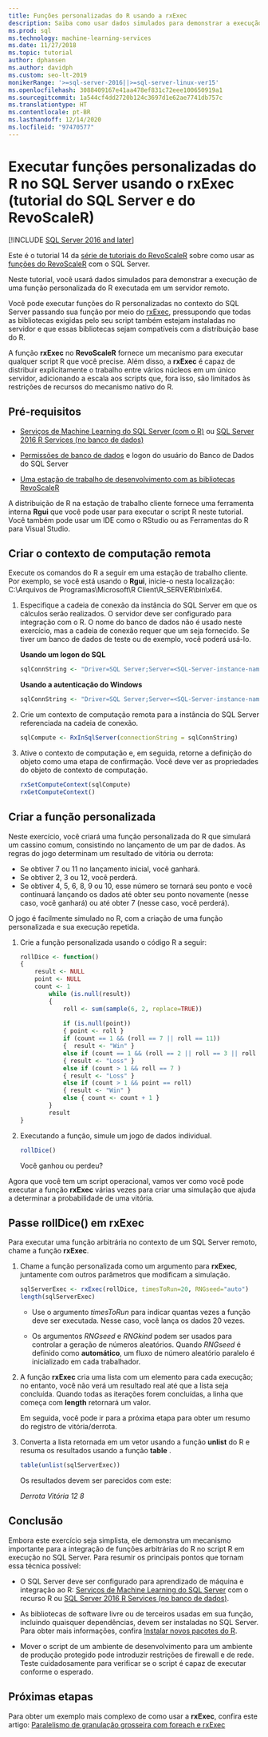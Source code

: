 ```yaml
---
title: Funções personalizadas do R usando a rxExec
description: Saiba como usar dados simulados para demonstrar a execução de uma função personalizada do R executada em um servidor remoto.
ms.prod: sql
ms.technology: machine-learning-services
ms.date: 11/27/2018
ms.topic: tutorial
author: dphansen
ms.author: davidph
ms.custom: seo-lt-2019
monikerRange: '>=sql-server-2016||>=sql-server-linux-ver15'
ms.openlocfilehash: 3088409167e41aa478ef831c72eee100650919a1
ms.sourcegitcommit: 1a544cf4dd2720b124c3697d1e62ae7741db757c
ms.translationtype: HT
ms.contentlocale: pt-BR
ms.lasthandoff: 12/14/2020
ms.locfileid: "97470577"
---
```

# <a name="run-custom-r-functions-on-sql-server-using-rxexec-sql-server-and-revoscaler-tutorial"></a>Executar funções personalizadas do R no SQL Server usando o rxExec (tutorial do SQL Server e do RevoScaleR)
[!INCLUDE [SQL Server 2016 and later](../../includes/applies-to-version/sqlserver2016.md)]

Este é o tutorial 14 da [série de tutoriais do RevoScaleR](deepdive-data-science-deep-dive-using-the-revoscaler-packages.md) sobre como usar as [funções do RevoScaleR](/machine-learning-server/r-reference/revoscaler/revoscaler) com o SQL Server.

Neste tutorial, você usará dados simulados para demonstrar a execução de uma função personalizada do R executada em um servidor remoto.

Você pode executar funções do R personalizadas no contexto do SQL Server passando sua função por meio do [rxExec](/machine-learning-server/r-reference/revoscaler/rxexec), pressupondo que todas as bibliotecas exigidas pelo seu script também estejam instaladas no servidor e que essas bibliotecas sejam compatíveis com a distribuição base do R. 

A função **rxExec** no **RevoScaleR** fornece um mecanismo para executar qualquer script R que você precise. Além disso, a **rxExec** é capaz de distribuir explicitamente o trabalho entre vários núcleos em um único servidor, adicionando a escala aos scripts que, fora isso, são limitados às restrições de recursos do mecanismo nativo do R.

## <a name="prerequisites"></a>Pré-requisitos

+ [Serviços de Machine Learning do SQL Server (com o R)](../install/sql-machine-learning-services-windows-install.md) ou [SQL Server 2016 R Services (no banco de dados)](../install/sql-r-services-windows-install.md)
  
+ [Permissões de banco de dados](../security/user-permission.md) e logon do usuário do Banco de Dados do SQL Server

+ [Uma estação de trabalho de desenvolvimento com as bibliotecas RevoScaleR](../r/set-up-a-data-science-client.md)

A distribuição de R na estação de trabalho cliente fornece uma ferramenta interna **Rgui** que você pode usar para executar o script R neste tutorial. Você também pode usar um IDE como o RStudio ou as Ferramentas do R para Visual Studio.

## <a name="create-the-remote-compute-context"></a>Criar o contexto de computação remota

Execute os comandos do R a seguir em uma estação de trabalho cliente. Por exemplo, se você está usando o **Rgui**, inicie-o nesta localização: C:\Arquivos de Programas\Microsoft\R Client\R_SERVER\bin\x64\.

1. Especifique a cadeia de conexão da instância do SQL Server em que os cálculos serão realizados. O servidor deve ser configurado para integração com o R. O nome do banco de dados não é usado neste exercício, mas a cadeia de conexão requer que um seja fornecido. Se tiver um banco de dados de teste ou de exemplo, você poderá usá-lo.

    **Usando um logon do SQL**

    ```R
    sqlConnString <- "Driver=SQL Server;Server=<SQL-Server-instance-name>; Database=<database-name>;Uid=<SQL-user-name>;Pwd=<password>"
    ```

    **Usando a autenticação do Windows**

    ```R
    sqlConnString <- "Driver=SQL Server;Server=<SQL-Server-instance-name>;Database=<database-name>;Trusted_Connection=True"
    ```

2. Crie um contexto de computação remota para a instância do SQL Server referenciada na cadeia de conexão.

    ```R
    sqlCompute <- RxInSqlServer(connectionString = sqlConnString)
    ```

3. Ative o contexto de computação e, em seguida, retorne a definição do objeto como uma etapa de confirmação. Você deve ver as propriedades do objeto de contexto de computação.

    ```R
    rxSetComputeContext(sqlCompute)
    rxGetComputeContext()
    ```

## <a name="create-the-custom-function"></a>Criar a função personalizada

Neste exercício, você criará uma função personalizada do R que simulará um cassino comum, consistindo no lançamento de um par de dados. As regras do jogo determinam um resultado de vitória ou derrota:

+ Se obtiver 7 ou 11 no lançamento inicial, você ganhará.
+ Se obtiver 2, 3 ou 12, você perderá.
+ Se obtiver 4, 5, 6, 8, 9 ou 10, esse número se tornará seu ponto e você continuará lançando os dados até obter seu ponto novamente (nesse caso, você ganhará) ou até obter 7 (nesse caso, você perderá).

O jogo é facilmente simulado no R, com a criação de uma função personalizada e sua execução repetida.

1.  Crie a função personalizada usando o código R a seguir:
  
    ```R
    rollDice <- function()
    {
        result <- NULL
        point <- NULL
        count <- 1
            while (is.null(result))
            {
                roll <- sum(sample(6, 2, replace=TRUE))
  
                if (is.null(point))
                { point <- roll }
                if (count == 1 && (roll == 7 || roll == 11))
                {  result <- "Win" }
                else if (count == 1 && (roll == 2 || roll == 3 || roll == 12))
                { result <- "Loss" }
                else if (count > 1 && roll == 7 )
                { result <- "Loss" }
                else if (count > 1 && point == roll)
                { result <- "Win" }
                else { count <- count + 1 }
            }
            result
    }
    ```
  
2.  Executando a função, simule um jogo de dados individual.
  
    ```R
    rollDice()
    ```
  
    Você ganhou ou perdeu?
  
Agora que você tem um script operacional, vamos ver como você pode executar a função **rxExec** várias vezes para criar uma simulação que ajuda a determinar a probabilidade de uma vitória.

## <a name="pass-rolldice-in-rxexec"></a>Passe rollDice() em rxExec

Para executar uma função arbitrária no contexto de um SQL Server remoto, chame a função **rxExec**.

1. Chame a função personalizada como um argumento para **rxExec**, juntamente com outros parâmetros que modificam a simulação.
  
    ```R
    sqlServerExec <- rxExec(rollDice, timesToRun=20, RNGseed="auto")
    length(sqlServerExec)
    ```
  
    + Use o argumento *timesToRun* para indicar quantas vezes a função deve ser executada.  Nesse caso, você lança os dados 20 vezes.
  
    + Os argumentos *RNGseed* e *RNGkind* podem ser usados para controlar a geração de números aleatórios. Quando *RNGseed* é definido como **automático**, um fluxo de número aleatório paralelo é inicializado em cada trabalhador.
  
2. A função **rxExec** cria uma lista com um elemento para cada execução; no entanto, você não verá um resultado real até que a lista seja concluída. Quando todas as iterações forem concluídas, a linha que começa com **length** retornará um valor.
  
    Em seguida, você pode ir para a próxima etapa para obter um resumo do registro de vitória/derrota.
  
3. Converta a lista retornada em um vetor usando a função **unlist** do R e resuma os resultados usando a função **table** .
  
    ```R
    table(unlist(sqlServerExec))
    ```
  
    Os resultados devem ser parecidos com este:
  
     *Derrota Vitória* *12 8*

## <a name="conclusion"></a>Conclusão

Embora este exercício seja simplista, ele demonstra um mecanismo importante para a integração de funções arbitrárias do R no script R em execução no SQL Server. Para resumir os principais pontos que tornam essa técnica possível:

+ O SQL Server deve ser configurado para aprendizado de máquina e integração ao R: [Serviços de Machine Learning do SQL Server](../install/sql-machine-learning-services-windows-install.md) com o recurso R ou [SQL Server 2016 R Services (no banco de dados)](../install/sql-r-services-windows-install.md).

+ As bibliotecas de software livre ou de terceiros usadas em sua função, incluindo quaisquer dependências, devem ser instaladas no SQL Server. Para obter mais informações, confira [Instalar novos pacotes do R](../package-management/install-additional-r-packages-on-sql-server.md).

+ Mover o script de um ambiente de desenvolvimento para um ambiente de produção protegido pode introduzir restrições de firewall e de rede. Teste cuidadosamente para verificar se o script é capaz de executar conforme o esperado.

## <a name="next-steps"></a>Próximas etapas

Para obter um exemplo mais complexo de como usar a **rxExec**, confira este artigo: [Paralelismo de granulação grosseira com foreach e rxExec](https://blog.revolutionanalytics.com/2015/04/coarse-grain-parallelism-with-foreach-and-rxexec.html)